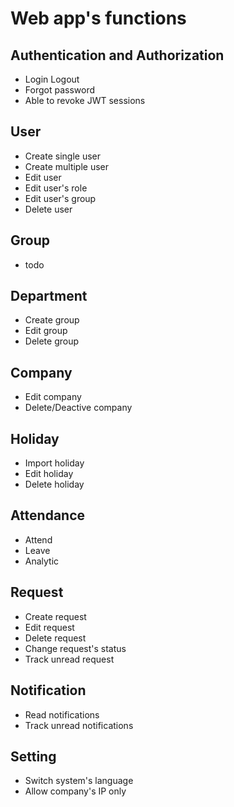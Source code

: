 # Web app's functions

## Authentication and Authorization

* Login Logout
* Forgot password
* Able to revoke JWT sessions

## User

* Create single user
* Create multiple user
* Edit user
* Edit user's role
* Edit user's group
* Delete user

## Group
* todo

## Department

* Create group
* Edit group
* Delete group

## Company

* Edit company
* Delete/Deactive company

## Holiday

* Import holiday
* Edit holiday
* Delete holiday

## Attendance

* Attend
* Leave
* Analytic

## Request

* Create request
* Edit request
* Delete request
* Change request's status
* Track unread request

## Notification

* Read notifications
* Track unread notifications

## Setting

* Switch system's language
* Allow company's IP only
